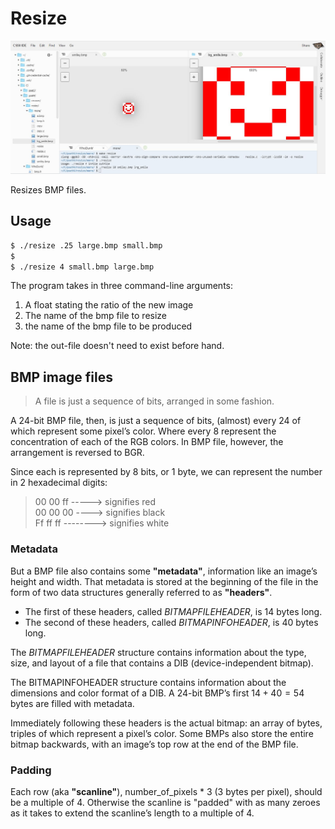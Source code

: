 # Resize

![Resize smiley](../Snippets/../../Snippets/C/Resize.png)

Resizes BMP files.

## Usage

```bash
$ ./resize .25 large.bmp small.bmp
$
$ ./resize 4 small.bmp large.bmp
```

The program takes in three command-line arguments:

1. A float stating the ratio of the new image
2. The name of the bmp file to resize
3. the name of the bmp file to be produced

Note: the out-file doesn't need to exist before hand.

## BMP image files

> A file is just a sequence of bits, arranged in some fashion.

A 24-bit BMP file, then, is just a sequence of bits, (almost) every 24 of which represent some pixel’s color. Where every 8 represent the concentration of each of the RGB colors. In BMP file, however, the arrangement is reversed to BGR.

Since each is represented by 8 bits, or 1 byte, we can represent the number in 2 hexadecimal digits:

> 00 00 ff  -----> signifies red\
> 00 00 00   ----> signifies black\
> Ff ff ff  --------> signifies white

### Metadata

But a BMP file also contains some **"metadata"**, information like an image’s height and width. That metadata is stored at the beginning of the file in the form of two data structures generally referred to as **"headers"**.

- The first of these headers, called *BITMAPFILEHEADER*, is 14 bytes long.
- The second of these headers, called *BITMAPINFOHEADER*, is 40 bytes long.
  
The *BITMAPFILEHEADER* structure contains information about the type, size, and layout of a file that contains a DIB (device-independent bitmap).

The BITMAPINFOHEADER structure contains information about the dimensions and color format of a DIB. A 24-bit BMP’s first $14 + 40 = 54$ bytes are filled with metadata.

Immediately following these headers is the actual bitmap: an array of bytes, triples of which represent a pixel’s color. Some BMPs also store the entire bitmap backwards, with an image’s top row at the end of the BMP file.

### Padding

Each row (aka **"scanline"**), number_of_pixels * 3 (3 bytes per pixel), should be a multiple of 4. Otherwise the scanline is "padded" with as many zeroes as it takes to extend the scanline’s length to a multiple of 4.
